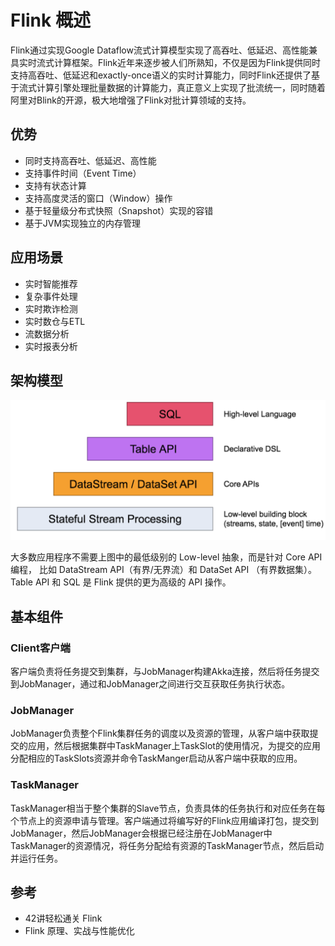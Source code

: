 # Flink 概述
Flink通过实现Google Dataflow流式计算模型实现了高吞吐、低延迟、高性能兼具实时流式计算框架。Flink近年来逐步被人们所熟知，不仅是因为Flink提供同时支持高吞吐、低延迟和exactly-once语义的实时计算能力，同时Flink还提供了基于流式计算引擎处理批量数据的计算能力，真正意义上实现了批流统一，同时随着阿里对Blink的开源，极大地增强了Flink对批计算领域的支持。

## 优势
- 同时支持高吞吐、低延迟、高性能
- 支持事件时间（Event Time）
- 支持有状态计算
- 支持高度灵活的窗口（Window）操作
- 基于轻量级分布式快照（Snapshot）实现的容错
- 基于JVM实现独立的内存管理

## 应用场景
- 实时智能推荐
- 复杂事件处理
- 实时欺诈检测
- 实时数仓与ETL
- 流数据分析
- 实时报表分析

## 架构模型
![啡海报](
  ./flink-Architecture.png)

大多数应用程序不需要上图中的最低级别的 Low-level 抽象，而是针对 Core API 编程， 比如 DataStream API（有界/无界流）和 DataSet API （有界数据集）。Table API 和 SQL 是 Flink 提供的更为高级的 API 操作。

## 基本组件
### Client客户端
客户端负责将任务提交到集群，与JobManager构建Akka连接，然后将任务提交到JobManager，通过和JobManager之间进行交互获取任务执行状态。
### JobManager
JobManager负责整个Flink集群任务的调度以及资源的管理，从客户端中获取提交的应用，然后根据集群中TaskManager上TaskSlot的使用情况，为提交的应用分配相应的TaskSlots资源并命令TaskManger启动从客户端中获取的应用。
### TaskManager
TaskManager相当于整个集群的Slave节点，负责具体的任务执行和对应任务在每个节点上的资源申请与管理。客户端通过将编写好的Flink应用编译打包，提交到JobManager，然后JobManager会根据已经注册在JobManager中TaskManager的资源情况，将任务分配给有资源的TaskManager节点，然后启动并运行任务。

## 参考

- 42讲轻松通关 Flink
- Flink 原理、实战与性能优化